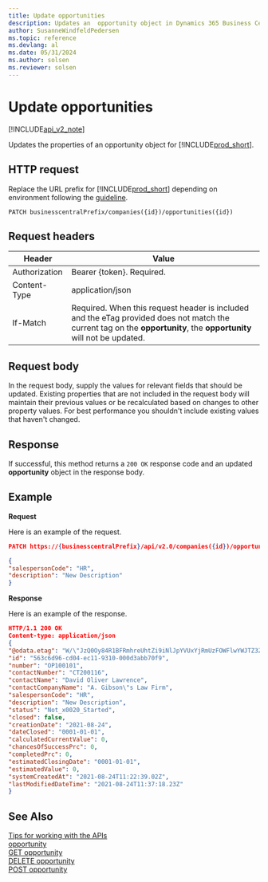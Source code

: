 ```yaml
---
title: Update opportunities
description: Updates an  opportunity object in Dynamics 365 Business Central.
author: SusanneWindfeldPedersen
ms.topic: reference
ms.devlang: al
ms.date: 05/31/2024
ms.author: solsen
ms.reviewer: solsen
---
```


<!-- NOTE: This article is an auto-generated stub from the metadata file. -->
<!-- The sections marked with an EDIT_IS_REQUIRED require manual editing. -->
# Update opportunities

[!INCLUDE[api_v2_note](../../../includes/api_v2_note.md)]

Updates the properties of an opportunity object for [!INCLUDE[prod_short](../../../includes/prod_short.md)].

## HTTP request

Replace the URL prefix for [!INCLUDE[prod_short](../../../includes/prod_short.md)] depending on environment following the [guideline](../../v2.0/endpoints-apis-for-dynamics.md).

```
PATCH businesscentralPrefix/companies({id})/opportunities({id})
```

## Request headers

|Header|Value|
|------|-----|
|Authorization  |Bearer {token}. Required. |
|Content-Type  |application/json|
|If-Match      |Required. When this request header is included and the eTag provided does not match the current tag on the **opportunity**, the **opportunity** will not be updated. |

## Request body

In the request body, supply the values for relevant fields that should be updated. Existing properties that are not included in the request body will maintain their previous values or be recalculated based on changes to other property values. For best performance you shouldn't include existing values that haven't changed.

## Response

If successful, this method returns a ```200 OK``` response code and an updated **opportunity** object in the response body.

## Example

**Request**

Here is an example of the request.

```json
PATCH https://{businesscentralPrefix}/api/v2.0/companies({id})/opportunities({id})

{
"salespersonCode": "HR",
"description": "New Description"
}
```

**Response**

Here is an example of the response.

```json
HTTP/1.1 200 OK
Content-type: application/json
{
"@odata.etag": "W/\"JzQ0Oy84R1BFRmhreUhtZi9iNlJpYVUxYjRmUzFOWFlwYWJTZ3ZHVkVEZGROQ3c9MTswMDsn\"",
"id": "563c6d96-cd04-ec11-9310-000d3abb70f9",
"number": "OP100101",
"contactNumber": "CT200116",
"contactName": "David Oliver Lawrence",
"contactCompanyName": "A. Gibson\"s Law Firm",
"salespersonCode": "HR",
"description": "New Description",
"status": "Not_x0020_Started",
"closed": false,
"creationDate": "2021-08-24",
"dateClosed": "0001-01-01",
"calculatedCurrentValue": 0,
"chancesOfSuccessPrc": 0,
"completedPrc": 0,
"estimatedClosingDate": "0001-01-01",
"estimatedValue": 0,
"systemCreatedAt": "2021-08-24T11:22:39.02Z",
"lastModifiedDateTime": "2021-08-24T11:37:18.23Z"
}

```

## See Also

[Tips for working with the APIs](/dynamics365/business-central/dev-itpro/developer/devenv-connect-apps-tips)  
[opportunity](../resources/dynamics_opportunity.md)  
[GET opportunity](dynamics_opportunity_get.md)  
[DELETE opportunity](dynamics_opportunity_delete.md)  
[POST opportunity](dynamics_opportunity_create.md)  
